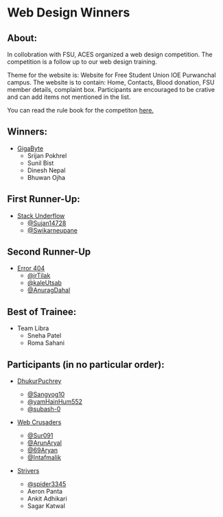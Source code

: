 # Web Design Winners
## About:
In collobration with FSU, ACES organized a web design competition. The competition is a follow up to our web design training. 

Theme for the website is: Website for Free Student Union IOE Purwanchal campus. The website is to contain: Home, Contacts, Blood donation, FSU member details, complaint box. Participants are encouraged to be crative and can add items not mentioned in the list.

You can read the rule book for the competiton [here.](https://docs.google.com/document/d/1EoAsjAHLrFP-85deQaHOPcWLwX4iiat8cojE5Aet5PU/edit?usp=sharing)

## Winners:
- [GigaByte](https://github.com/crizanp/fsu)
    - Srijan Pokhrel
    - Sunil Bist
    - Dinesh Nepal
    - Bhuwan Ojha

## First Runner-Up:
- [Stack Underflow](https://github.com/Sujan14728/fsuclient)
    - [@Sujan14728](https://github.com/Sujan14728)
    - [@Swikarneupane](https://github.com/Swikarneupane)

## Second Runner-Up
- [Error 404](https://github.com/jrTilak/FSU)
    - [@jrTilak](https://github.com/jrTilak)
    - [@kaleUtsab](https://github.com/kaleUtsab)
    - [@AnuragDahal](https://github.com/kaleUtsab)

## Best of Trainee:
- Team Libra
    - Sneha Patel
    - Roma Sahani

## Participants (in no particular order):
- [DhukurPuchrey](https://github.com/Sangyog10/FSU-Website)
    - [@Sangyog10](https://github.com/Sangyog10)
    - [@yamHainHum552](https://github.com/yamHainHum552)
    - [@subash-0](https://github.com/yamHainHum552)

- [Web Crusaders](https://github.com/Sur091/FSUWebsite.git)
    - [@Sur091](https://github.com/Sur091)
    - [@ArunAryal](https://github.com/ArunAryal)
    - [@69Aryan](https://github.com/69Aryan)
    - [@Intafmalik](https://github.com/Intafmalik)

- [Strivers](https://github.com/spidey3345/fsu)
    - [@spider3345](https://github.com/spidey3345/fsu/blob/main/index.html)
    - Aeron Panta
    - Ankit Adhikari
    - Sagar Katwal